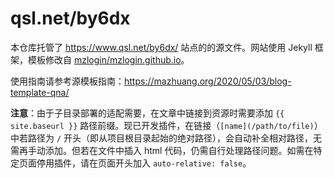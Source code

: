 # qsl.net/by6dx

本仓库托管了 <https://www.qsl.net/by6dx/> 站点的的源文件。网站使用 Jekyll 框架，模板修改自 [mzlogin/mzlogin.github.io](https://github.com/mzlogin/mzlogin.github.io)。

使用指南请参考源模板指南：<https://mazhuang.org/2020/05/03/blog-template-qna/>

**注意**：由于子目录部署的适配需要，在文章中链接到资源时需要添加 `{{ site.baseurl }}` 路径前缀。现已开发插件，在链接（`[name](/path/to/file)`）中若路径为 `/` 开头（即从项目根目录起始的绝对路径），会自动补全相对路径，无需再手动添加。但若在文件中插入 html 代码，仍需自行处理路径问题。如需在特定页面停用插件，请在页面开头加入 `auto-relative: false`。
